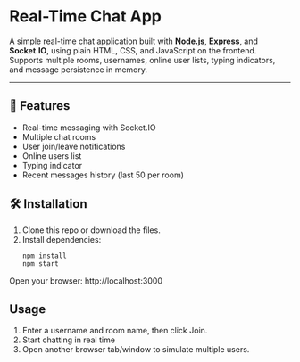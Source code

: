 # Real-Time Chat App

A simple real-time chat application built with **Node.js**, **Express**, and **Socket.IO**, using plain HTML, CSS, and JavaScript on the frontend.  
Supports multiple rooms, usernames, online user lists, typing indicators, and message persistence in memory.

---

## 🚀 Features
- Real-time messaging with Socket.IO  
- Multiple chat rooms  
- User join/leave notifications  
- Online users list  
- Typing indicator  
- Recent messages history (last 50 per room)


## 🛠️ Installation
1. Clone this repo or download the files.  
2. Install dependencies:
   ```bash
   npm install
   npm start
   ```
Open your browser: http://localhost:3000

## Usage
1. Enter a username and room name, then click Join.
2. Start chatting in real time
3. Open another browser tab/window to simulate multiple users.

